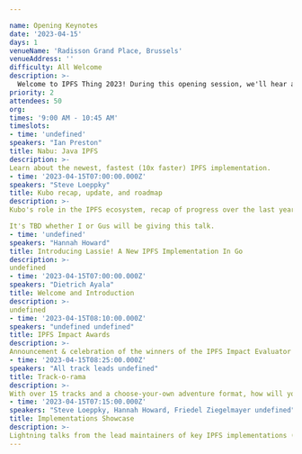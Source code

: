 ```yaml
---

name: Opening Keynotes
date: '2023-04-15'
days: 1
venueName: 'Radisson Grand Place, Brussels'
venueAddress: ''
difficulty: All Welcome
description: >-
  Welcome to IPFS Thing 2023! During this opening session, we'll hear an overview of the latest implementations, tools, and advancements across the world of IPFS, and celebrate the winners of the IPFS Impact Grants Round 2. We'll also go over what to expect from the next 5 days.
priority: 2
attendees: 50
org: 
times: '9:00 AM - 10:45 AM'
timeslots:
- time: 'undefined'
speakers: "Ian Preston"
title: Nabu: Java IPFS
description: >-
Learn about the newest, fastest (10x faster) IPFS implementation. 
- time: '2023-04-15T07:00:00.000Z'
speakers: "Steve Loeppky"
title: Kubo recap, update, and roadmap
description: >-
Kubo's role in the IPFS ecosystem, recap of progress over the last year, and plans for the future.

It's TBD whether I or Gus will be giving this talk.
- time: 'undefined'
speakers: "Hannah Howard"
title: Introducing Lassie! A New IPFS Implementation In Go
description: >-
undefined
- time: '2023-04-15T07:00:00.000Z'
speakers: "Dietrich Ayala"
title: Welcome and Introduction
description: >-
undefined
- time: '2023-04-15T08:10:00.000Z'
speakers: "undefined undefined"
title: IPFS Impact Awards
description: >-
Announcement & celebration of the winners of the IPFS Impact Evaluator Awards Round 2, selected through the open impact evaluator process.
- time: '2023-04-15T08:25:00.000Z'
speakers: "All track leads undefined"
title: Track-o-rama
description: >-
With over 15 tracks and a choose-your-own adventure format, how will you choose? In this session, track leads will give a 60-second pitch for why EVERYONE should come to their track.
- time: '2023-04-15T07:15:00.000Z'
speakers: "Steve Loeppky, Hannah Howard, Friedel Ziegelmayer undefined"
title: Implementations Showcase
description: >-
Lightning talks from the lead maintainers of key IPFS implementations (Kubo, Lassie, Iroh, and more) on the current state and future of each, followed by a short panel discussion on what's needed most and the challenges of implementation and maintainership.
---
```

